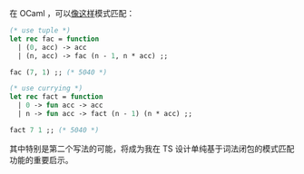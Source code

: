 
在 OCaml ，可以[像这样](https://cs3110.github.io/textbook/chapters/data/lists.html#immediate-matches)模式匹配：

~~~ ml
(* use tuple *)
let rec fac = function
  | (0, acc) -> acc
  | (n, acc) -> fac (n - 1, n * acc) ;;

fac (7, 1) ;; (* 5040 *)

(* use currying *)
let rec fact = function
  | 0 -> fun acc -> acc
  | n -> fun acc -> fact (n - 1) (n * acc) ;;

fact 7 1 ;; (* 5040 *)
~~~

其中特别是第二个写法的可能，将成为我在 TS 设计单纯基于词法闭包的模式匹配功能的重要启示。
